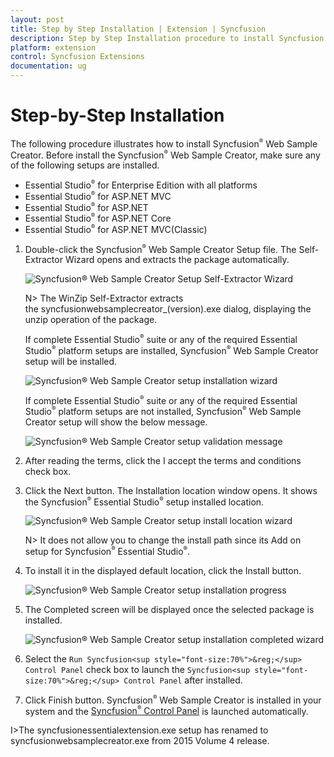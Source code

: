 ```yaml
---
layout: post
title: Step by Step Installation | Extension | Syncfusion  
description: Step by Step Installation procedure to install Syncfusion Web Sample Creator
platform: extension
control: Syncfusion Extensions
documentation: ug
---
```


# Step-by-Step Installation  

The following procedure illustrates how to install Syncfusion<sup style="font-size:70%">&reg;</sup> Web Sample Creator. Before install the Syncfusion<sup style="font-size:70%">&reg;</sup> Web Sample Creator, make sure any of the following setups are installed. 

   * Essential Studio<sup style="font-size:70%">&reg;</sup> for Enterprise Edition with all platforms
   * Essential Studio<sup style="font-size:70%">&reg;</sup> for ASP.NET MVC
   * Essential Studio<sup style="font-size:70%">&reg;</sup> for ASP.NET
   * Essential Studio<sup style="font-size:70%">&reg;</sup> for ASP.NET Core
   * Essential Studio<sup style="font-size:70%">&reg;</sup> for ASP.NET MVC(Classic)

1. Double-click the Syncfusion<sup style="font-size:70%">&reg;</sup> Web Sample Creator Setup file. The Self-Extractor Wizard opens and extracts the package automatically.

   ![Syncfusion<sup style="font-size:70%">&reg;</sup> Web Sample Creator Setup Self-Extractor Wizard](Step-by-Step-Installation_images/Step-by-Step-Installation-img1.jpeg)

   N> The WinZip Self-Extractor extracts the syncfusionwebsamplecreator_(version).exe dialog, displaying the unzip operation of the package.

   If complete Essential Studio<sup style="font-size:70%">&reg;</sup> suite or any of the required Essential Studio<sup style="font-size:70%">&reg;</sup> platform setups are installed, Syncfusion<sup style="font-size:70%">&reg;</sup> Web Sample Creator setup will be installed.
   
   ![Syncfusion<sup style="font-size:70%">&reg;</sup> Web Sample Creator setup installation wizard](Step-by-Step-Installation_images/Step-by-Step-Installation-img2.jpeg)

   If complete Essential Studio<sup style="font-size:70%">&reg;</sup> suite or any of the required Essential Studio<sup style="font-size:70%">&reg;</sup> platform setups are not installed, Syncfusion<sup style="font-size:70%">&reg;</sup> Web Sample Creator setup will show the below message.
   
   ![Syncfusion<sup style="font-size:70%">&reg;</sup> Web Sample Creator setup validation message](Step-by-Step-Installation_images/Step-by-Step-Installation-img7.jpeg)

2. After reading the terms, click the I accept the terms and conditions check box. 

3. Click the Next button. The Installation location window opens. It shows the Syncfusion<sup style="font-size:70%">&reg;</sup> Essential Studio<sup style="font-size:70%">&reg;</sup> setup installed location.

   ![Syncfusion<sup style="font-size:70%">&reg;</sup> Web Sample Creator setup install location wizard](Step-by-Step-Installation_images/Step-by-Step-Installation-img4.jpeg)

   N> It does not allow you to change the install path since its Add on setup for Syncfusion<sup style="font-size:70%">&reg;</sup> Essential Studio<sup style="font-size:70%">&reg;</sup>.

4. To install it in the displayed default location, click the Install button.

   ![Syncfusion<sup style="font-size:70%">&reg;</sup> Web Sample Creator setup installation progress](Step-by-Step-Installation_images/Step-by-Step-Installation-img5.jpeg)

5. The Completed screen will be displayed once the selected package is installed.

   ![Syncfusion<sup style="font-size:70%">&reg;</sup> Web Sample Creator setup installation completed wizard](Step-by-Step-Installation_images/Step-by-Step-Installation-img6.jpeg)

5. Select the `Run Syncfusion<sup style="font-size:70%">&reg;</sup> Control Panel` check box to launch the `Syncfusion<sup style="font-size:70%">&reg;</sup> Control Panel` after installed.

6. Click Finish button. Syncfusion<sup style="font-size:70%">&reg;</sup> Web Sample Creator is installed in your system and the [Syncfusion<sup style="font-size:70%">&reg;</sup> Control Panel](https://help.syncfusion.com/extension/aspnet-mvc-extension/sample-creator) is launched automatically.

I>The syncfusionessentialextension.exe setup has renamed to syncfusionwebsamplecreator.exe from 2015 Volume 4 release.
